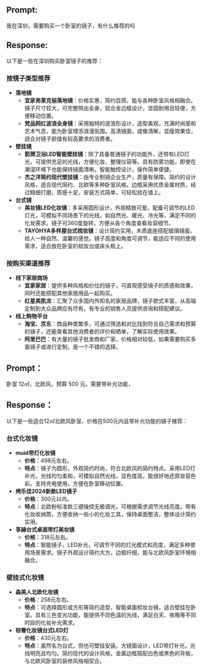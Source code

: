 ## Prompt:
我在深圳，需要购买一个卧室的镜子，有什么推荐的吗

## Response:
以下是一些在深圳购买卧室镜子的推荐：

### 按镜子类型推荐
- **落地镜**
    - **宜家弗莱克丽落地镜**：价格实惠，简约百搭，能与各种卧室风格相融合。镜子尺寸较大，可完整照出全身，铝合金边框设计，坚固耐用且轻便，方便移动位置。
    - **梵品网红波浪全身镜**：采用独特的波浪形设计，造型美观，充满时尚感和艺术气息，能为卧室增添浪漫氛围。高清镜面，成像清晰，显瘦效果佳，适合对镜子颜值有较高要求的消费者。
- **壁挂镜**
    - **箭牌卫浴LED智能壁挂镜**：除了具备普通镜子的功能外，还带有LED灯光，可提供充足的光线，方便化妆、整理仪容等。具有防雾功能，即使在潮湿环境下也能保持镜面清晰，智能触控设计，操作简单便捷。
    - **杰之洋简约现代壁挂镜**：由专业制镜企业生产，质量有保障。简约的设计风格，适合现代简约、北欧等多种卧室风格。边框采用优质金属材质，经过精细打磨，质感十足，安装方式简单，可轻松挂在墙上。
- **台式镜**
    - **美妆镜LED化妆镜**：多采用圆形设计，外观精致可爱。配备可调节的LED灯光，可模拟不同场景下的光线，如自然光、暖光、冷光等，满足不同的化妆需求。镜子可360度旋转，方便从各个角度查看妆容细节。
    - **TAYOHYA多样屋台式梳妆镜**：设计简约实用，木质底座搭配玻璃镜面，给人一种自然、温馨的感觉。镜子高度和角度可调节，能适应不同的使用需求，适合放在卧室的梳妆台或床头柜上。

### 按购买渠道推荐
- **线下家居商场**
    - **宜家家居**：提供多种风格和价位的镜子，可直观感受镜子的质感和效果，同时还能搭配其他家居用品一起购买。
    - **红星美凯龙**：汇聚了众多国内外知名的家居品牌，镜子款式丰富，从高端定制到大众品牌应有尽有，有专业的销售人员提供咨询和搭配建议。
- **线上购物平台**
    - **淘宝、京东**：商品种类繁多，可通过筛选和对比找到符合自己需求和预算的镜子，还能查看其他消费者的评价和晒单，了解实际使用效果。
    - **阿里巴巴**：有大量的镜子批发商和厂家，价格相对较低，如果需要购买多面镜子或进行定制，是一个不错的选择。




## Prompt：
卧室 12㎡，北欧风，预算 500 元。需要带补光功能，

## Response：
以下是一些适合12㎡北欧风卧室、价格在500元内且带补光功能的镜子推荐：

### 台式化妆镜
- **muid带灯化妆镜**
    - **价格**：498元左右。
    - **特点**：镜子为圆形，外观简约时尚，符合北欧风的简约特点。采用LED灯补光，光线均匀柔和，可模拟自然光线，显色度高，能很好地还原妆容色彩。支持充电使用，方便在卧室移动位置。
- **烤乐佳2024新款LED镜子**
    - **价格**：300元以内。
    - **特点**：北欧粉标准款三键操控无极调光，可根据需求调节光线亮度。带有化妆收纳筒，方便收纳一些小的化妆工具，保持桌面整洁，整体设计简约实用。
- **享赫台式桌面带灯美妆镜**
    - **价格**：318元左右。
    - **特点**：智能镜子，LED补光，可调节不同的灯光模式和亮度，满足多种使用场景需求。镜子外观设计简约大方，边框纤细，能与北欧风卧室环境相融合。

### 壁挂式化妆镜
- **森美人北欧化妆镜**
    - **价格**：258元左右。
    - **特点**：可选择圆形或方形等简约造型，智能桌面梳妆台镜，适合壁挂在卧室。具有三色变光功能，能提供不同色温的光线，满足白天、夜晚等不同时段的化妆补光需求。
- **轻奢化妆镜台式LED灯**
    - **价格**：430元左右。
    - **特点**：虽然名为台式，但也可壁挂安装。大镜面设计，LED带灯补光，光线明亮且均匀。简约现代的设计风格，金属边框搭配白色或黑色的背板，与北欧风卧室的装修风格相契合。

